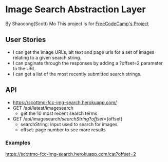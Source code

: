 # Image Search Abstraction Layer
By Shaocong(Scott) Mo
This project is for [FreeCodeCamp's Project](https://www.freecodecamp.org/challenges/image-search-abstraction-layer)

## User Stories
- I can get the image URLs, alt text and page urls for a set of images relating to a given search string.
- I can paginate through the responses by adding a ?offset=2 parameter to the URL.
- I can get a list of the most recently submitted search strings.

## API
- https://scottmo-fcc-img-search.herokuapp.com/
- GET /api/latest/imagesearch
    - get the 10 most recent search terms
- GET /api/imagesearch/${searchString}?offset=${offset}
    - searchString: input used to search for images
    - offset: page number to see more results

### Examples
https://scottmo-fcc-img-search.herokuapp.com/cat?offset=2

